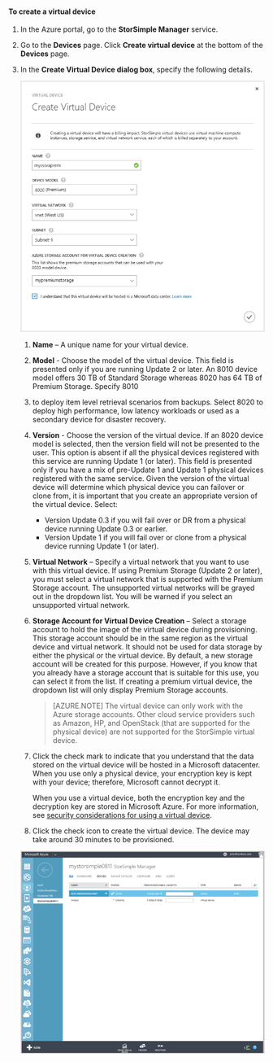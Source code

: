 #### <a name="to-create-a-virtual-device"></a>To create a virtual device

1.  In the Azure portal, go to the **StorSimple Manager** service.

2. Go to the **Devices** page. Click **Create virtual device** at the bottom of the **Devices** page.

3. In the **Create Virtual Device dialog box**, specify the following details.

     ![StorSimple create virtual device](./media/storsimple-create-virtual-device-u2/CreatePremiumsva1.png)

    1. **Name** – A unique name for your virtual device.


    2. **Model** - Choose the model of the virtual device. This field is presented only if you are running Update 2 or later. An 8010 device model offers 30 TB of Standard Storage whereas 8020 has 64 TB of Premium Storage. Specify 8010
    3.  to deploy item level retrieval  scenarios from backups. Select 8020 to deploy high performance, low latency workloads or used as a secondary device for disaster recovery.
     
    4. **Version** - Choose the version of the virtual device. If an 8020 device model is selected, then the version field will not be presented to the user. This option is absent if all the physical devices registered with this service are running Update 1 (or later). This field is presented only if you have a mix of pre-Update 1 and Update 1 physical devices registered with the same service. Given the version of the virtual device will determine which physical device you can failover or clone from, it is important that you create an appropriate version of the virtual device. Select:

       - Version Update 0.3 if you will fail over or DR from a physical device running Update 0.3 or earlier. 
       - Version Update 1 if you will fail over or clone from a physical device running Update 1 (or later). 
       
    
    5. **Virtual Network** – Specify a virtual network that you want to use with this virtual device. If using Premium Storage (Update 2 or later), you must select a virtual network that is supported with the Premium Storage account. The unsupported virtual networks will be grayed out in the dropdown list. You will be warned if you select an unsupported virtual network. 

    5. **Storage Account for Virtual Device Creation** – Select a storage account to hold the image of the virtual device during provisioning. This storage account should be in the same region as the virtual device and virtual network. It should not be used for data storage by either the physical or the virtual device. By default, a new storage account will be created for this purpose. However, if you know that you already have a storage account that is suitable for this use, you can select it from the list. If creating a premium virtual device, the dropdown list will only display Premium Storage accounts. 

        >[AZURE.NOTE] The virtual device can only work with the Azure storage accounts. Other cloud service providers such as Amazon, HP, and OpenStack (that are supported for the physical device) are not supported for the StorSimple virtual device.
    
    1. Click the check mark to indicate that you understand that the data stored on the virtual device will be hosted in a Microsoft datacenter. When you use only a physical device, your encryption key is kept with your device; therefore, Microsoft cannot decrypt it. 
     
        When you use a virtual device, both the encryption key and the decryption key are stored in Microsoft Azure. For more information, see [security considerations for using a virtual device](storsimple-security/#storsimple-virtual-device-security).
    2. Click the check icon to create the virtual device. The device may take around 30 minutes to be provisioned.

    ![StorSimple virtual device creating stage](./media/storsimple-create-virtual-device-u2/StorSimple_VirtualDeviceCreating1M.png)

    


<!--HONumber=Oct16_HO2-->


